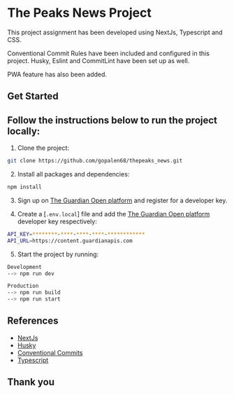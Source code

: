# The Peaks News Project

This project assignment has been developed using NextJs, Typescript and CSS. 

Conventional Commit Rules have been included and configured in this project. 
Husky, Eslint and CommitLint have been set up as well.

PWA feature has also been added.

## Get Started
## Follow the instructions below to run the project locally:
1. Clone the project:
```bash
git clone https://github.com/gopalen68/thepeaks_news.git
```

2. Install all packages and dependencies:
```bash
npm install
```
3. Sign up on [The Guardian Open platform](https://open-platform.theguardian.com/) and register for a developer key.

4. Create a [`.env.local`] file and add the [The Guardian Open platform](https://open-platform.theguardian.com/) developer key respectively:
```bash
API_KEY=********-****-****-****-************
API_URL=https://content.guardianapis.com
```

5. Start the project by running:
```bash
Development 
--> npm run dev

Production 
--> npm run build
--> npm run start
```

## References
- [NextJs](https://nextjs.org/docs/getting-started)
- [Husky](https://typicode.github.io/husky/#/)
- [Conventional Commits](https://www.conventionalcommits.org/en/v1.0.0/)
- [Typescript](https://www.typescriptlang.org/docs/)

## Thank you